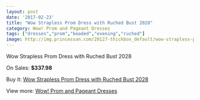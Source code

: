 ```yaml
---
layout: post
date: '2017-02-23'
title: "Wow Strapless Prom Dress with Ruched Bust 2028"
category: Wow! Prom and Pageant Dresses
tags: ["dresses","prom","beaded","evening","ruched"]
image: http://img.princessan.com/20127-thickbox_default/wow-strapless-prom-dress-with-ruched-bust-2028.jpg
---
```

Wow Strapless Prom Dress with Ruched Bust 2028

On Sales: **$337.98**
<a href="https://www.princessan.com/en/wow-prom-and-pageant-dresses/9017-wow-strapless-prom-dress-with-ruched-bust-2028.html"><amp-img layout="responsive" width="600" height="600" src="//img.princessan.com/20127-thickbox_default/wow-strapless-prom-dress-with-ruched-bust-2028.jpg" alt="Wow Strapless Prom Dress with Ruched Bust 2028 0" /></a>

Buy it: [Wow Strapless Prom Dress with Ruched Bust 2028](https://www.princessan.com/en/wow-prom-and-pageant-dresses/9017-wow-strapless-prom-dress-with-ruched-bust-2028.html "Wow Strapless Prom Dress with Ruched Bust 2028")

View more: [Wow! Prom and Pageant Dresses](https://www.princessan.com/en/74-wow-prom-and-pageant-dresses "Wow! Prom and Pageant Dresses")